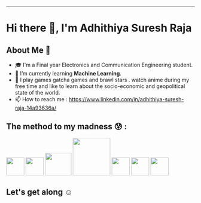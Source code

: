 --------------------------------------
# Hi there 👋, I'm Adhithiya Suresh Raja

## About Me 🚀
- 🎓 I'm a Final year Electronics and Communication Engineering student.
- 🤖 I’m currently learning **Machine Learning**.
- 🎨 I play games gatcha games and brawl stars . watch anime during my free time and like to learn about the socio-economic and geopolitical state of the world.
- 📫 How to reach me : https://www.linkedin.com/in/adhithiya-suresh-raja-14a93636a/

## The method to my madness 😰 :

<p align="left">
  <img src="https://github.com/user-attachments/assets/b3bdcecd-caff-4e09-8e4b-0bae247a0b1f" width="48" height="48"/>
  <img src="https://github.com/user-attachments/assets/99e50312-608d-499b-9f7e-69cfb4f6e4be" width="48" height="48"/>
  <img src="https://github.com/user-attachments/assets/596d7d13-3958-4f06-a1b0-e9efce1bdf07" width="70" height="60"/>
  <img src="https://github.com/user-attachments/assets/1dc9dc64-f8fd-4d41-b8ff-c0863c0474a5" width="100" height="100"/>
  <img src="https://github.com/user-attachments/assets/0af26433-4fe3-4f55-bb8a-db963f444936" width="48" height="48"/>
  <img src="https://github.com/user-attachments/assets/196abba5-e4ee-46db-b0cc-c9e7ba7eea2f" width="48" height="48"/>
  <img src="https://github.com/user-attachments/assets/5526e3d9-6d27-4fad-ac3d-c8c0666e0e85" width="48" height="48"/>
</p>

## Let's get along ☺️




<!--
**AdhithiyaSureshRaja/AdhithiyaSureshRaja** is a ✨ _special_ ✨ repository because its `README.md` (this file) appears on your GitHub profile.

Here are some ideas to get you started:

- 🔭 I’m currently working on ...
- 🌱 I’m currently learning ...
- 👯 I’m looking to collaborate on ...
- 🤔 I’m looking for help with ...
- 💬 Ask me about ...
- 📫 How to reach me: ...
- 😄 Pronouns: ...
- ⚡ Fun fact: ...
-->
